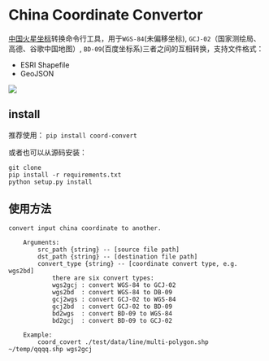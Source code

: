# China Coordinate Convertor


[中国火星坐标](https://en.wikipedia.org/wiki/Restrictions_on_geographic_data_in_China)转换命令行工具，用于`WGS-84`(未偏移坐标), `GCJ-02`（国家测绘局、高德、谷歌中国地图）, `BD-09`(百度坐标系)三者之间的互相转换，支持文件格式：
- ESRI Shapefile
- GeoJSON

![](http://orbd8upsg.bkt.clouddn.com/coord-convert.png)

## install
推荐使用：
`pip install coord-convert`

或者也可以从源码安装：
```
git clone 
pip install -r requirements.txt
python setup.py install
```


## 使用方法
```
convert input china coordinate to another. 
    
    Arguments:
        src_path {string} -- [source file path]
        dst_path {string} -- [destination file path]
        convert_type {string} -- [coordinate convert type, e.g. wgs2bd]
            there are six convert types:
            wgs2gcj : convert WGS-84 to GCJ-02
            wgs2bd  : convert WGS-84 to DB-09
            gcj2wgs : convert GCJ-02 to WGS-84
            gcj2bd  : convert GCJ-02 to BD-09
            bd2wgs  : convert BD-09 to WGS-84
            bd2gcj  : convert BD-09 to GCJ-02

    Example:
        coord_covert ./test/data/line/multi-polygon.shp ~/temp/qqqq.shp wgs2gcj

```


